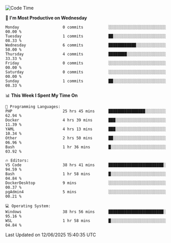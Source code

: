 <!--START_SECTION:waka-->
![Code Time](http://img.shields.io/badge/Code%20Time-5%2C090%20hrs%2030%20mins-blue)

📅 **I'm Most Productive on Wednesday** 

```text
Monday                   0 commits           ░░░░░░░░░░░░░░░░░░░░░░░░░   00.00 % 
Tuesday                  1 commits           ██░░░░░░░░░░░░░░░░░░░░░░░   08.33 % 
Wednesday                6 commits           ████████████░░░░░░░░░░░░░   50.00 % 
Thursday                 4 commits           ████████░░░░░░░░░░░░░░░░░   33.33 % 
Friday                   0 commits           ░░░░░░░░░░░░░░░░░░░░░░░░░   00.00 % 
Saturday                 0 commits           ░░░░░░░░░░░░░░░░░░░░░░░░░   00.00 % 
Sunday                   1 commits           ██░░░░░░░░░░░░░░░░░░░░░░░   08.33 % 
```


📊 **This Week I Spent My Time On** 

```text
💬 Programming Languages: 
PHP                      25 hrs 45 mins      ████████████████░░░░░░░░░   62.94 % 
Docker                   4 hrs 39 mins       ███░░░░░░░░░░░░░░░░░░░░░░   11.39 % 
YAML                     4 hrs 13 mins       ███░░░░░░░░░░░░░░░░░░░░░░   10.34 % 
Other                    2 hrs 50 mins       ██░░░░░░░░░░░░░░░░░░░░░░░   06.96 % 
Bash                     1 hr 36 mins        █░░░░░░░░░░░░░░░░░░░░░░░░   03.92 % 

🔥 Editors: 
VS Code                  38 hrs 41 mins      ████████████████████████░   94.59 % 
Bash                     1 hr 58 mins        █░░░░░░░░░░░░░░░░░░░░░░░░   04.84 % 
DockerDesktop            9 mins              ░░░░░░░░░░░░░░░░░░░░░░░░░   00.37 % 
pgAdmin4                 5 mins              ░░░░░░░░░░░░░░░░░░░░░░░░░   00.21 % 

💻 Operating System: 
Windows                  38 hrs 56 mins      ████████████████████████░   95.16 % 
WSL                      1 hr 58 mins        █░░░░░░░░░░░░░░░░░░░░░░░░   04.84 % 
```


 Last Updated on 12/06/2025 15:40:35 UTC
<!--END_SECTION:waka-->

